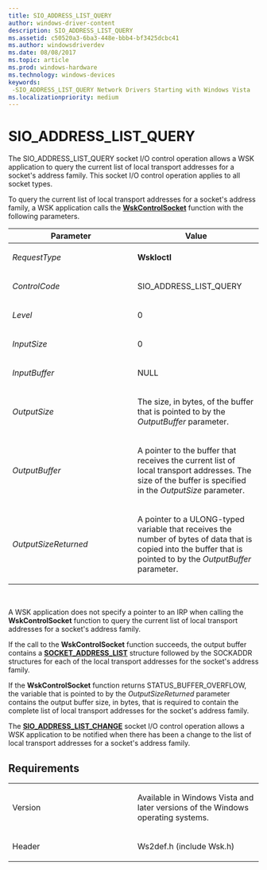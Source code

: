 ```yaml
---
title: SIO_ADDRESS_LIST_QUERY
author: windows-driver-content
description: SIO_ADDRESS_LIST_QUERY
ms.assetid: c50520a3-6ba3-448e-bbb4-bf3425dcbc41
ms.author: windowsdriverdev
ms.date: 08/08/2017
ms.topic: article
ms.prod: windows-hardware
ms.technology: windows-devices
keywords: 
 -SIO_ADDRESS_LIST_QUERY Network Drivers Starting with Windows Vista
ms.localizationpriority: medium
---
```


# SIO\_ADDRESS\_LIST\_QUERY


The SIO\_ADDRESS\_LIST\_QUERY socket I/O control operation allows a WSK application to query the current list of local transport addresses for a socket's address family. This socket I/O control operation applies to all socket types.

To query the current list of local transport addresses for a socket's address family, a WSK application calls the [**WskControlSocket**](https://msdn.microsoft.com/library/windows/hardware/ff571127) function with the following parameters.

<table>
<colgroup>
<col width="50%" />
<col width="50%" />
</colgroup>
<thead>
<tr class="header">
<th>Parameter</th>
<th>Value</th>
</tr>
</thead>
<tbody>
<tr class="odd">
<td><p><em>RequestType</em></p></td>
<td><p><strong>WskIoctl</strong></p></td>
</tr>
<tr class="even">
<td><p><em>ControlCode</em></p></td>
<td><p>SIO_ADDRESS_LIST_QUERY</p></td>
</tr>
<tr class="odd">
<td><p><em>Level</em></p></td>
<td><p>0</p></td>
</tr>
<tr class="even">
<td><p><em>InputSize</em></p></td>
<td><p>0</p></td>
</tr>
<tr class="odd">
<td><p><em>InputBuffer</em></p></td>
<td><p>NULL</p></td>
</tr>
<tr class="even">
<td><p><em>OutputSize</em></p></td>
<td><p>The size, in bytes, of the buffer that is pointed to by the <em>OutputBuffer</em> parameter.</p></td>
</tr>
<tr class="odd">
<td><p><em>OutputBuffer</em></p></td>
<td><p>A pointer to the buffer that receives the current list of local transport addresses. The size of the buffer is specified in the <em>OutputSize</em> parameter.</p></td>
</tr>
<tr class="even">
<td><p><em>OutputSizeReturned</em></p></td>
<td><p>A pointer to a ULONG-typed variable that receives the number of bytes of data that is copied into the buffer that is pointed to by the <em>OutputBuffer</em> parameter.</p></td>
</tr>
</tbody>
</table>

 

A WSK application does not specify a pointer to an IRP when calling the **WskControlSocket** function to query the current list of local transport addresses for a socket's address family.

If the call to the **WskControlSocket** function succeeds, the output buffer contains a [**SOCKET\_ADDRESS\_LIST**](https://msdn.microsoft.com/library/windows/hardware/ff570826) structure followed by the SOCKADDR structures for each of the local transport addresses for the socket's address family.

If the **WskControlSocket** function returns STATUS\_BUFFER\_OVERFLOW, the variable that is pointed to by the *OutputSizeReturned* parameter contains the output buffer size, in bytes, that is required to contain the complete list of local transport addresses for the socket's address family.

The [**SIO\_ADDRESS\_LIST\_CHANGE**](sio-address-list-change.md) socket I/O control operation allows a WSK application to be notified when there has been a change to the list of local transport addresses for a socket's address family.

Requirements
------------

<table>
<colgroup>
<col width="50%" />
<col width="50%" />
</colgroup>
<tbody>
<tr class="odd">
<td><p>Version</p></td>
<td><p>Available in Windows Vista and later versions of the Windows operating systems.</p></td>
</tr>
<tr class="even">
<td><p>Header</p></td>
<td>Ws2def.h (include Wsk.h)</td>
</tr>
</tbody>
</table>

 

 




